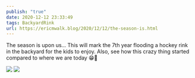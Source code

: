 ```yaml
---
publish: "true"
date: 2020-12-12 23:33:49
tags: BackyardRink
url: https://ericmwalk.blog/2020/12/12/the-season-is.html
---
```


The season is upon us... This will mark the 7th year flooding a hockey rink in the backyard for the kids to enjoy. Also, see how this crazy thing started compared to where we are today 😁🏒

![](https://ericmwalk.blog/uploads/2020/3aee576d7c.jpg)
![](https://ericmwalk.blog/uploads/2020/25b5016798.jpg)